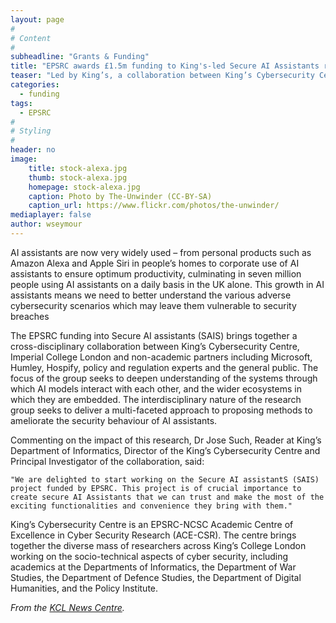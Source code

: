 ```yaml
---
layout: page
#
# Content
#
subheadline: "Grants & Funding"
title: "EPSRC awards £1.5m funding to King's-led Secure AI Assistants research"
teaser: "Led by King’s, a collaboration between King’s Cybersecurity Centre, Imperial College London and non-academic partners has received £1.5 million from the Engineering and Physical Sciences Research Council (EPSRC) to carry out pioneering research to further understanding of attacks on Secure AI Assistants. "
categories:
  - funding
tags:
  - EPSRC
#
# Styling
#
header: no
image:
    title: stock-alexa.jpg
    thumb: stock-alexa.jpg
    homepage: stock-alexa.jpg
    caption: Photo by The-Unwinder (CC-BY-SA)
    caption_url: https://www.flickr.com/photos/the-unwinder/
mediaplayer: false
author: wseymour
---
```


AI assistants are now very widely used – from personal products such as Amazon Alexa and Apple Siri in people’s homes to corporate use of AI assistants to ensure optimum productivity, culminating in seven million people using AI assistants on a daily basis in the UK alone. This growth in AI assistants means we need to better understand the various adverse cybersecurity scenarios which may leave them vulnerable to security breaches

The EPSRC funding into Secure AI assistants (SAIS) brings together a cross-disciplinary collaboration between King’s Cybersecurity Centre, Imperial College London and non-academic partners including Microsoft, Humley, Hospify, policy and regulation experts and the general public. The focus of the group seeks to deepen understanding of the systems through which AI models interact with each other, and the wider ecosystems in which they are embedded. The interdisciplinary nature of the research group seeks to deliver a multi-faceted approach to proposing methods to ameliorate the security behaviour of AI assistants.

Commenting on the impact of this research, Dr Jose Such, Reader at King’s Department of Informatics, Director of the King’s Cybersecurity Centre and Principal Investigator of the collaboration, said:

`"We are delighted to start working on the Secure AI assistantS (SAIS) project funded by EPSRC. This project is of crucial importance to create secure AI Assistants that we can trust and make the most of the exciting functionalities and convenience they bring with them."`

King’s Cybersecurity Centre is an EPSRC-NCSC Academic Centre of Excellence in Cyber Security Research (ACE-CSR). The centre brings together the diverse mass of researchers across King’s College London working on the socio-technical aspects of cyber security, including academics at the Departments of Informatics, the Department of War Studies, the Department of Defence Studies, the Department of Digital Humanities, and the Policy Institute.

_From the [KCL News Centre][1]._

[1]: https://www.kcl.ac.uk/news/epsrc-awards-15m-funding-to-kings-led-secure-ai-assistants-research
